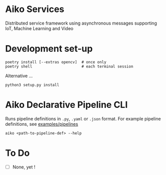 # Aiko Services

Distributed service framework using asynchronous messages supporting
IoT, Machine Learning and Video

# Development set-up

```
poetry install [--extras opencv]  # once only
poetry shell                      # each terminal session
```

Alternative ...
```
python3 setup.py install
```

# Aiko Declarative Pipeline CLI

Runs pipeline definitions in `.py`, `.yaml` or `.json` format.
For example pipeline definitions, see [examples/pipelines](examples/pipelines/)

```
aiko <path-to-pipeline-def> --help
```

# To Do

- [ ] None, yet !
